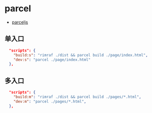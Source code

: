 # parcel

- [parceljs](https://parceljs.org/getting_started.html)

## 单入口

```json
  "scripts": {
    "build:s": "rimraf ./dist && parcel build ./page/index.html",
    "dev:s": "parcel ./page/index.html"
  },
```

## 多入口

```json
  "scripts": {
    "build:m": "rimraf ./dist && parcel build ./pages/*.html",
    "dev:m": "parcel ./pages/*.html",
  },
```
